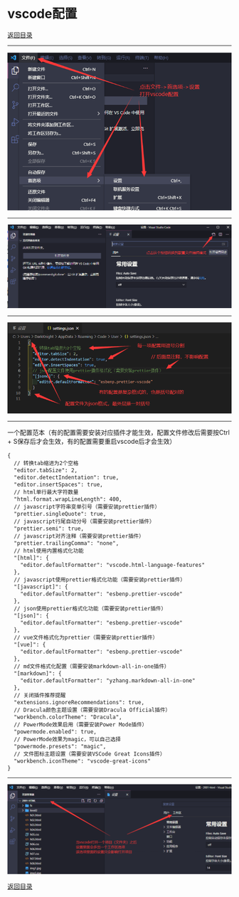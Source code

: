 # vscode配置

[返回目录](/web/vscode/README.md)

---

![step0001](/web/config-images/vscode/vscode0005.png)

---

![step0001](/web/config-images/vscode/vscode0006.png)

---

![step0001](/web/config-images/vscode/vscode0007.png)

---

一个配置范本（有的配置需要安装对应插件才能生效，配置文件修改后需要按Ctrl + S保存后才会生效，有的配置需要重启vscode后才会生效）

```jsonc
{
  // 转换tab缩进为2个空格
  "editor.tabSize": 2,
  "editor.detectIndentation": true,
  "editor.insertSpaces": true,
  // html单行最大字符数量
  "html.format.wrapLineLength": 400,
  // javascript字符串变单引号（需要安装prettier插件）
  "prettier.singleQuote": true,
  // javascript行尾自动分号（需要安装prettier插件）
  "prettier.semi": true,
  // javascript对齐注释（需要安装prettier插件）
  "prettier.trailingComma": "none",
  // html使用内置格式化功能
  "[html]": {
    "editor.defaultFormatter": "vscode.html-language-features"
  },
  // javascript使用prettier格式化功能（需要安装prettier插件）
  "[javascript]": {
    "editor.defaultFormatter": "esbenp.prettier-vscode"
  },
  // json使用prettier格式化功能（需要安装prettier插件）
  "[json]": {
    "editor.defaultFormatter": "esbenp.prettier-vscode"
  },
  // vue文件格式化为prettier（需要安装prettier插件）
  "[vue]": {
    "editor.defaultFormatter": "esbenp.prettier-vscode"
  },
  // md文件格式化配置（需要安装markdown-all-in-one插件）
  "[markdown]": {
    "editor.defaultFormatter": "yzhang.markdown-all-in-one"
  },
  // 关闭插件推荐提醒
  "extensions.ignoreRecommendations": true,
  // Dracula颜色主题设置（需要安装Dracula Official插件）
  "workbench.colorTheme": "Dracula",
  // PowerMode效果启用（需要安装Power Mode插件）
  "powermode.enabled": true,
  // PowerMode效果为magic，可以自己选择
  "powermode.presets": "magic",
  // 文件图标主题设置（需要安装VSCode Great Icons插件）
  "workbench.iconTheme": "vscode-great-icons"
}
```

---

![step0001](/web/config-images/vscode/vscode0008.png)

[返回目录](/web/vscode/README.md)
